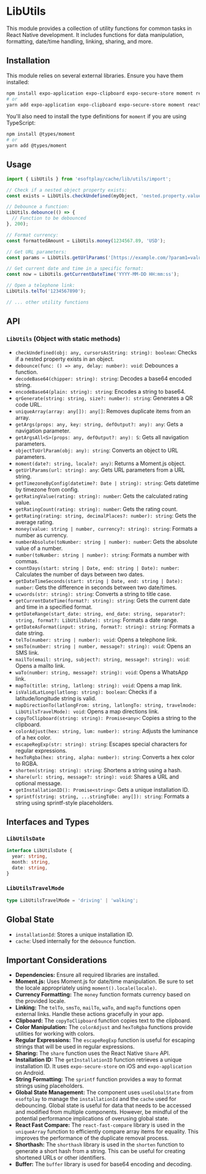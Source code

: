 # LibUtils

This module provides a collection of utility functions for common tasks in React Native development. It includes functions for data manipulation, formatting, date/time handling, linking, sharing, and more.

## Installation

This module relies on several external libraries. Ensure you have them installed:

```bash
npm install expo-application expo-clipboard expo-secure-store moment react-fast-compare shorthash buffer
# or
yarn add expo-application expo-clipboard expo-secure-store moment react-fast-compare shorthash buffer
```

You'll also need to install the type definitions for `moment` if you are using TypeScript:

```bash
npm install @types/moment
# or
yarn add @types/moment
```

## Usage

```javascript
import { LibUtils } from 'esoftplay/cache/lib/utils/import';

// Check if a nested object property exists:
const exists = LibUtils.checkUndefined(myObject, 'nested.property.value');

// Debounce a function:
LibUtils.debounce(() => {
  // Function to be debounced
}, 200);

// Format currency:
const formattedAmount = LibUtils.money(1234567.89, 'USD');

// Get URL parameters:
const params = LibUtils.getUrlParams('[https://example.com/?param1=value1&param2=value2](https://www.google.com/search?q=https://example.com/%3Fparam1%3Dvalue1%26param2%3Dvalue2)');

// Get current date and time in a specific format:
const now = LibUtils.getCurrentDateTime('YYYY-MM-DD HH:mm:ss');

// Open a telephone link:
LibUtils.telTo('1234567890');

// ... other utility functions
```

## API

### `LibUtils` (Object with static methods)

*   `checkUndefined(obj: any, cursorsAsString: string): boolean`: Checks if a nested property exists in an object.
*   `debounce(func: () => any, delay: number): void`: Debounces a function.
*   `decodeBase64(chipper: string): string`: Decodes a base64 encoded string.
*   `encodeBase64(plain: string): string`: Encodes a string to base64.
*   `qrGenerate(string: string, size?: number): string`: Generates a QR code URL.
*   `uniqueArray(array: any[]): any[]`: Removes duplicate items from an array.
*   `getArgs(props: any, key: string, defOutput?: any): any`: Gets a navigation parameter.
*   `getArgsAll<S>(props: any, defOutput?: any): S`: Gets all navigation parameters.
*   `objectToUrlParam(obj: any): string`: Converts an object to URL parameters.
*   `moment(date?: string, locale?: any)`: Returns a Moment.js object.
*   `getUrlParams(url: string): any`: Gets URL parameters from a URL string.
*   `getTimezoneByConfig(datetime?: Date | string): string`: Gets datetime by timezone from config.
*   `getRatingValue(rating: string): number`: Gets the calculated rating value.
*   `getRatingCount(rating: string): number`: Gets the rating count.
*   `getRating(rating: string, decimalPlaces?: number): string`: Gets the average rating.
*   `money(value: string | number, currency?: string): string`: Formats a number as currency.
*   `numberAbsolute(toNumber: string | number): number`: Gets the absolute value of a number.
*   `number(toNumber: string | number): string`: Formats a number with commas.
*   `countDays(start: string | Date, end: string | Date): number`: Calculates the number of days between two dates.
*   `getDateTimeSeconds(start: string | Date, end: string | Date): number`: Gets the difference in seconds between two date/times.
*   `ucwords(str: string): string`: Converts a string to title case.
*   `getCurrentDateTime(format?: string): string`: Gets the current date and time in a specified format.
*   `getDateRange(start_date: string, end_date: string, separator?: string, format?: LibUtilsDate): string`: Formats a date range.
*   `getDateAsFormat(input: string, format?: string): string`: Formats a date string.
*   `telTo(number: string | number): void`: Opens a telephone link.
*   `smsTo(number: string | number, message?: string): void`: Opens an SMS link.
*   `mailTo(email: string, subject?: string, message?: string): void`: Opens a mailto link.
*   `waTo(number: string, message?: string): void`: Opens a WhatsApp link.
*   `mapTo(title: string, latlong: string): void`: Opens a map link.
*   `isValidLatLong(latlong: string): boolean`: Checks if a latitude/longitude string is valid.
*   `mapDirectionTo(latlongFrom: string, latlongTo: string, travelmode: LibUtilsTravelMode): void`: Opens a map directions link.
*   `copyToClipboard(string: string): Promise<any>`: Copies a string to the clipboard.
*   `colorAdjust(hex: string, lum: number): string`: Adjusts the luminance of a hex color.
*   `escapeRegExp(str: string): string`: Escapes special characters for regular expressions.
*   `hexToRgba(hex: string, alpha: number): string`: Converts a hex color to RGBA.
*   `shorten(string: string): string`: Shortens a string using a hash.
*   `share(url: string, message?: string): void`: Shares a URL and optional message.
*   `getInstallationID(): Promise<string>`: Gets a unique installation ID.
*   `sprintf(string: string, ...stringToBe: any[]): string`: Formats a string using sprintf-style placeholders.

## Interfaces and Types

### `LibUtilsDate`

```typescript
interface LibUtilsDate {
  year: string,
  month: string,
  date: string,
}
```

### `LibUtilsTravelMode`

```typescript
type LibUtilsTravelMode = 'driving' | 'walking';
```

## Global State

*   `installationId`: Stores a unique installation ID.
*   `cache`: Used internally for the `debounce` function.

## Important Considerations

*   **Dependencies:** Ensure all required libraries are installed.
*   **Moment.js:**  Uses Moment.js for date/time manipulation.  Be sure to set the locale appropriately using `moment().locale(locale)`.
*   **Currency Formatting:** The `money` function formats currency based on the provided locale.
*   **Linking:** The `telTo`, `smsTo`, `mailTo`, `waTo`, and `mapTo` functions open external links.  Handle these actions gracefully in your app.
*   **Clipboard:** The `copyToClipboard` function copies text to the clipboard.
*   **Color Manipulation:** The `colorAdjust` and `hexToRgba` functions provide utilities for working with colors.
*   **Regular Expressions:** The `escapeRegExp` function is useful for escaping strings that will be used in regular expressions.
*   **Sharing:** The `share` function uses the React Native `Share` API.
*   **Installation ID:** The `getInstallationID` function retrieves a unique installation ID.  It uses `expo-secure-store` on iOS and `expo-application` on Android.
*   **String Formatting:** The `sprintf` function provides a way to format strings using placeholders.
* **Global State Management:**  The component uses `useGlobalState` from `esoftplay` to manage the `installationId` and the `cache` used for debouncing.  Global state is useful for data that needs to be accessed and modified from multiple components.  However, be mindful of the potential performance implications of overusing global state.
* **React Fast Compare:** The `react-fast-compare` library is used in the `uniqueArray` function to efficiently compare array items for equality. This improves the performance of the duplicate removal process.
* **Shorthash:** The `shorthash` library is used in the `shorten` function to generate a short hash from a string. This can be useful for creating shortened URLs or other identifiers.
* **Buffer:** The `buffer` library is used for base64 encoding and decoding.
